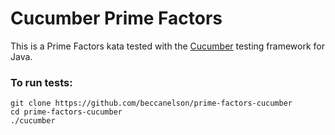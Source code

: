 # Cucumber Prime Factors

This is a Prime Factors kata tested with the [Cucumber](https://cucumber.io/) testing framework for Java.

### To run tests:
```
git clone https://github.com/beccanelson/prime-factors-cucumber
cd prime-factors-cucumber
./cucumber
```
